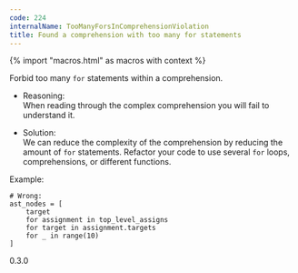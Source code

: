 ```yaml
---
code: 224
internalName: TooManyForsInComprehensionViolation
title: Found a comprehension with too many for statements
---
```


{% import "macros.html" as macros with context %}

Forbid too many `for` statements within a comprehension.

  - Reasoning:  
    When reading through the complex comprehension you will fail to
    understand it.

  - Solution:  
    We can reduce the complexity of the comprehension by reducing the
    amount of `for` statements. Refactor your code to use several `for`
    loops, comprehensions, or different functions.

Example:

    # Wrong:
    ast_nodes = [
        target
        for assignment in top_level_assigns
        for target in assignment.targets
        for _ in range(10)
    ]

<div class="versionadded">

0.3.0

</div>